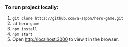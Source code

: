 ### To run project locally:

1. `git clone https://github.com/a-sapon/hero-game.git` <br />
2. `cd hero-game` <br />
3. `npm install` <br />
4. `npm start` <br />
5. Open [http://localhost:3000](http://localhost:3000) to view it in the browser.